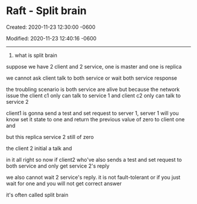 # Raft - Split brain

Created: 2020-11-23 12:30:00 -0600

Modified: 2020-11-23 12:40:16 -0600

---

1.  what is split brain



suppose we have 2 client and 2 service, one is master and one is replica



we cannot ask client talk to both service or wait both service response







the troubling scenario is both service are alive but because the network issue the client c1 only can talk to service 1 and client c2 only can talk to service 2



client1 is gonna send a test and set request to server 1, server 1 will you know set it state to one and return the previous value of zero to client one and



but this replica service 2 still of zero



the client 2 initial a talk and



in it all right so now if client2 who've also sends a test and set request to both service and only get service 2's reply



we also cannot wait 2 service's reply. it is not fault-tolerant or if you just wait for one and you will not get correct answer



it's often called split brain


